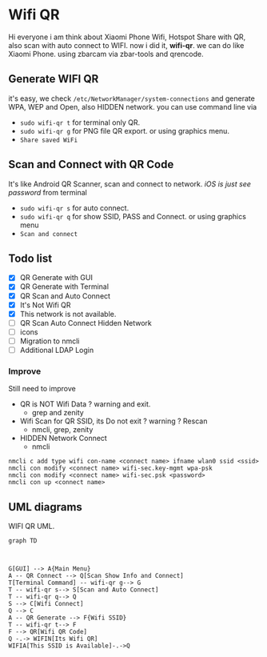 ﻿# Wifi QR 

Hi everyone 
i am think about Xiaomi Phone Wifi, Hotspot Share with QR, 
also scan with auto connect to WIFI.
now i did it, **wifi-qr**. 
we can do like Xiaomi Phone.
using zbarcam via zbar-tools and qrencode.

## Generate WIFI QR
it's easy, we check ``/etc/NetworkManager/system-connections`` and generate WPA, WEP and Open, also HIDDEN network.
you can use command line via
* ``sudo wifi-qr t`` for terminal only QR.
* ``sudo wifi-qr g`` for PNG file QR export.
or using graphics menu.
* ``Share saved WiFi``

## Scan and Connect with QR Code
It's like Android QR Scanner,  scan and connect to network.
*iOS is just see password*
from terminal 
* ``sudo wifi-qr s`` for auto connect.
* ``sudo wifi-qr q`` for show SSID, PASS and Connect.
or using graphics menu
* ``Scan and connect``




## Todo list
- [x] QR Generate with GUI
- [x] QR Generate with Terminal 
- [x] QR Scan and Auto Connect
- [x] It's Not Wifi QR
- [x] This network is not available. 
- [ ] QR Scan Auto Connect Hidden Network
- [ ] icons
- [ ] Migration to nmcli
- [ ] Additional LDAP Login

###  Improve
Still need to improve
* QR is NOT Wifi Data ? warning and exit.
  * grep and zenity 
* Wifi Scan for QR SSID, its Do not exit ? warning ? Rescan
   * nmcli, grep, zenity 
* HIDDEN Network Connect
   * nmcli
 

```
nmcli c add type wifi con-name <connect name> ifname wlan0 ssid <ssid>
nmcli con modify <connect name> wifi-sec.key-mgmt wpa-psk
nmcli con modify <connect name> wifi-sec.psk <password> 
nmcli con up <connect name>
```

## UML diagrams

WIFI QR UML.
```mermaid
graph TD



G[GUI] --> A{Main Menu}
A -- QR Connect --> Q[Scan Show Info and Connect]
T[Terminal Command] -- wifi-qr g--> G
T -- wifi-qr s--> S[Scan and Auto Connect]
T -- wifi-qr q--> Q
S --> C[Wifi Connect]
Q --> C
A -- QR Generate --> F{Wifi SSID}
T -- wifi-qr t--> F
F --> QR[Wifi QR Code]
Q -.-> WIFIN[Its Wifi QR]
WIFIA[This SSID is Available]-.->Q
```

